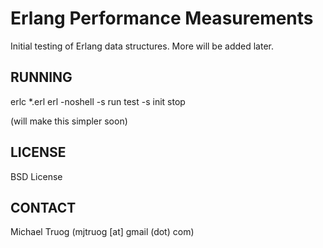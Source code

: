 # Erlang Performance Measurements

Initial testing of Erlang data structures.  More will be added later.

## RUNNING

erlc *.erl
erl -noshell -s run test -s init stop

(will make this simpler soon)

## LICENSE

BSD License

## CONTACT

Michael Truog (mjtruog [at] gmail (dot) com)

